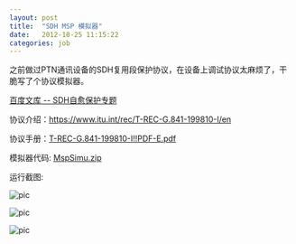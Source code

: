 ```yaml
---
layout: post
title:  "SDH MSP 模拟器"
date:   2012-10-25 11:15:22
categories: job
---
```

之前做过PTN通讯设备的SDH复用段保护协议，在设备上调试协议太麻烦了，干脆写了个协议模拟器。

<a href="http://wenku.baidu.com/view/f38d441614791711cc7917a5.html?re=view">百度文库 -- SDH自愈保护专题</a>

协议介绍：<a href="https://www.itu.int/rec/T-REC-G.841-199810-I/en">https://www.itu.int/rec/T-REC-G.841-199810-I/en</a>

协议手册：<a href="http://pan.baidu.com/s/1dDd8FXB">T-REC-G.841-199810-I!!PDF-E.pdf</a>

模拟器代码: <a href="http://pan.baidu.com/s/1bnesKY7">MspSimu.zip</a>

运行截图:

![pic](http://fillzero.qiniudn.com/2014_10_02_msp1.jpg)

![pic](http://fillzero.qiniudn.com/2014_10_02_msp2.jpg)

![pic](http://fillzero.qiniudn.com/2014_10_02_msp3.jpg)